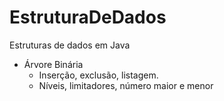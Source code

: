 EstruturaDeDados
================

Estruturas de dados em Java

- Árvore Binária
      <ul>
      <li>Inserção, exclusão, listagem.</li>
      <li>Níveis, limitadores, número maior e menor</li>
</ul>
